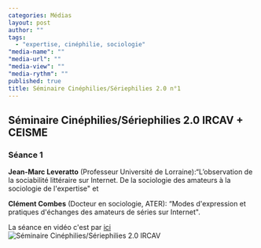 ```yaml
---
categories: Médias
layout: post
author: ""
tags: 
  - "expertise, cinéphilie, sociologie"
"media-name": ""
"media-url": ""
"media-view": ""
"media-rythm": ""
published: true
title: Séminaire Cinéphilies/Sériephilies 2.0 n°1
---
```




## Séminaire Cinéphilies/Sériephilies 2.0 IRCAV + CEISME
### Séance 1

**Jean-Marc Leveratto** (Professeur Université de Lorraine):“L’observation de la  sociabilité littéraire sur Internet. De la sociologie des amateurs à la sociologie de  l'expertise" et 

**Clément  Combes**  (Docteur  en  sociologie,  ATER):  “Modes  d'expression  et  pratiques d'échanges des amateurs de séries sur Internet". 

La séance en vidéo c'est par [ici](http://epresence.univ-paris3.fr/3/Watch/811786.aspx)
![Séminaire Cinéphilies/Sériephilies 2.0 IRCAV]({{site.baseurl}}/media/flyer%20se%CC%81ance%202.jpg)
